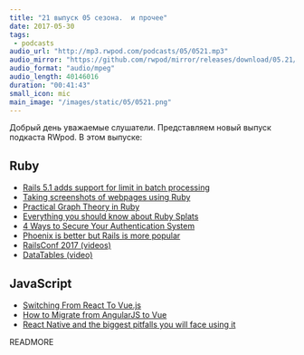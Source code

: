 ```yaml
---
title: "21 выпуск 05 сезона.  и прочее"
date: 2017-05-30
tags:
 - podcasts
audio_url: "http://mp3.rwpod.com/podcasts/05/0521.mp3"
audio_mirror: "https://github.com/rwpod/mirror/releases/download/05.21/0521.mp3"
audio_format: "audio/mpeg"
audio_length: 40146016
duration: "00:41:43"
small_icon: mic
main_image: "/images/static/05/0521.png"
---
```


Добрый день уважаемые слушатели. Представляем новый выпуск подкаста RWpod. В этом выпуске:

## Ruby

 - [Rails 5.1 adds support for limit in batch processing](https://blog.bigbinary.com/2017/05/23/rails-5-1-adds-support-for-limit-in-batch-processing.html)
 - [Taking screenshots of webpages using Ruby](http://blog.redpanthers.co/screenshots-using-ruby/)
 - [Practical Graph Theory in Ruby](http://www.blackbytes.info/2017/05/graph-theory-in-ruby/)
 - [Everything you should know about Ruby Splats](https://alexcastano.com/everything-about-ruby-splats/)
 - [4 Ways to Secure Your Authentication System](https://ducktypelabs.com/4-ways-to-secure-authentication/)
 - [Phoenix is better but Rails is more popular](https://hackernoon.com/phoenix-is-better-but-rails-is-more-popular-8975d5e68879)
 - [RailsConf 2017 (videos)](http://confreaks.tv/events/railsconf2017)
 - [DataTables (video)](https://www.driftingruby.com/episodes/datatables)

## JavaScript

 - [Switching From React To Vue.js](http://vuejsdevelopers.com/2017/05/28/switch-from-react-to-vue-js/)
 - [How to Migrate from AngularJS to Vue](https://medium.com/@npayot/how-to-migrate-from-angularjs-to-vue-4a1e9721bea8)
 - [React Native and the biggest pitfalls you will face using it](https://www.youtube.com/watch?v=9UahaciXAbU)

READMORE
